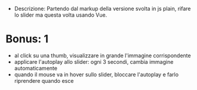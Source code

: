 * Descrizione:
Partendo dal markup della versione svolta in js plain, rifare lo slider ma questa volta usando Vue.

# Bonus: 1
 - al click su una thumb, visualizzare in grande l'immagine corrispondente
 - applicare l'autoplay allo slider: ogni 3 secondi, cambia immagine automaticamente
 - quando il mouse va in hover sullo slider, bloccare l'autoplay e farlo riprendere quando esce

<!-- Consigli del giorno:
regola d'oro: riciclare ovunque possibile! Questo significa che per la parte di markup possiamo recuperare html e css dell'esercizio svolto qualche giorno fa: è già tutto pronto!
il riciclo spesso va a braccetto con le funzioni! Sapendole sfruttare bene, l'esercizio si riduce a poche righe -->